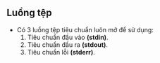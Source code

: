 ## Luồng tệp
* Có 3 luồng tệp tiêu chuẩn luôn mở để sử dụng:
  1. Tiêu chuẩn đầu vào **(stdin)**.
  2. Tiêu chuẩn đầu ra **(stdout)**.
  3. Tiêu chuẩn lỗi **(stderr)**.
  
